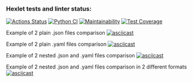 ### Hexlet tests and linter status:
[![Actions Status](https://github.com/marinavasyukova/python-project-50/workflows/hexlet-check/badge.svg)](https://github.com/marinavasyukova/python-project-50/actions) [![Python CI](https://github.com/marinavasyukova/python-project-50/actions/workflows/pyci.yml/badge.svg)](https://github.com/marinavasyukova/python-project-50/actions/workflows/pyci.yml) [![Maintainability](https://api.codeclimate.com/v1/badges/3faf578b85ebd40d3eba/maintainability)](https://codeclimate.com/github/marinavasyukova/python-project-50/maintainability) [![Test Coverage](https://api.codeclimate.com/v1/badges/3faf578b85ebd40d3eba/test_coverage)](https://codeclimate.com/github/marinavasyukova/python-project-50/test_coverage)

Example of 2 plain .json files comparison
[![asciicast](https://asciinema.org/a/Cy9uLmqjrE5rM03Qc2Ygk41Wi.svg)](https://asciinema.org/a/Cy9uLmqjrE5rM03Qc2Ygk41Wi)

Example of 2 plain .yaml files comparison
[![asciicast](https://asciinema.org/a/AqCDguTgp1OxjR1L77ysIsWak.svg)](https://asciinema.org/a/AqCDguTgp1OxjR1L77ysIsWak)

Example of 2 nested .json and .yaml files comparison
[![asciicast](https://asciinema.org/a/YrWLFAivqtkD5IuWA0VMnG5Km.svg)](https://asciinema.org/a/YrWLFAivqtkD5IuWA0VMnG5Km)

Example of 2 nested .json and .yaml files comparison in 2 different formats
[![asciicast](https://asciinema.org/a/UtOyI1DLF6mM6M9z4ealUw10e.svg)](https://asciinema.org/a/UtOyI1DLF6mM6M9z4ealUw10e)